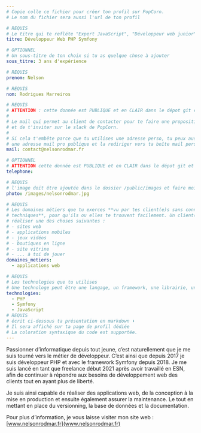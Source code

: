 ```yaml
---
# Copie colle ce fichier pour créer ton profil sur PopCorn.
# Le nom du fichier sera aussi l'url de ton profil

# REQUIS
# Le titre qui te refléte "Expert JavaScript", "Développeur web junior"
titre: Développeur Web PHP Symfony

# OPTIONNEL
# Un sous-titre de ton choix si tu as quelque chose à ajouter
sous_titre: 3 ans d'expérience

# REQUIS
prenom: Nelson

# REQUIS
nom: Rodrigues Marreiros

# REQUIS
# ATTENTION : cette donnée est PUBLIQUE et en CLAIR dans le dépot git et sur le site
#
# Le mail qui permet au client de contacter pour te faire une proposition de projet
# et de t'inviter sur le slack de PopCorn.
#
# Si cela t'embête parce que tu utilises une adresse perso, tu peux aussi te créer
# une adresse mail pro publique et la rediriger vers ta boîte mail perso
mail: contact@nelsonrodmar.fr

# OPTIONNEL
# ATTENTION cette donnée est PUBLIQUE et en CLAIR dans le dépot git et sur le site
telephone:

# REQUIS
# l'image doit être ajoutée dans le dossier /public/images et faire moins de 100ko ! Sa hauteur affichée sur le site sera de 300px, elle s'adaptera comme elle peut au responsive avec du css.
photo: /images/nelsonrodmar.jpg

# REQUIS
# Les domaines métiers que tu exerces **vu par tes client(e)s sans connaissances
# techniques**, pour qu'ils ou elles te trouvent facilement. Un client(e) veut par exemple
# réaliser une des choses suivantes :
# - sites web
# - applications mobiles
# - jeux vidéos
# - boutiques en ligne
# - site vitrine
# - ... à toi de jouer
domaines_metiers:
  - applications web

# REQUIS
# Les technologies que tu utilises
# Une technologe peut être une langage, un framework, une librairie, un CMS ...
technologies:
  - PHP
  - Symfony
  - JavaScript
# REQUIS
# écrit ci-dessous ta présentation en markdown ⬇️
# Il sera affiché sur ta page de profil dédiée
# La coloration syntaxique du code est supportée.
---
```


Passionner d’informatique depuis tout jeune, c’est naturellement que je me suis tourné vers le métier de développeur. C’est ainsi que depuis 2017 je suis développeur PHP et avec le framework Symfony depuis 2018. Je me suis lancé en tant que freelance début 2021 après avoir travaillé en ESN, afin de continuer à répondre aux besoins de développement web des clients tout en ayant plus de liberté.

Je suis ainsi capable de réaliser des applications web, de la conception à la mise en production et ensuite également assurer la maintenance. Le tout en mettant en place du versionning, la base de données et la documentation. 

Pour plus d’information, je vous laisse visiter mon site web : [www.nelsonrodmar.fr](www.nelsonrodmar.fr)